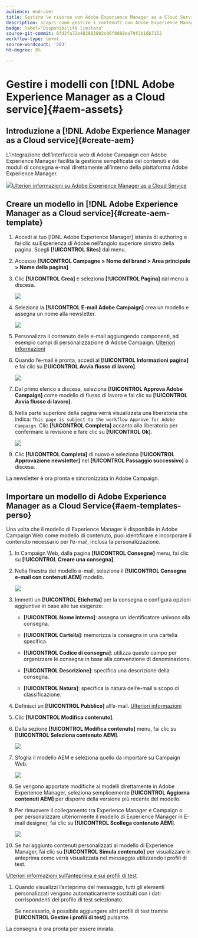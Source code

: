 ```yaml
---
audience: end-user
title: Gestire le risorse con Adobe Experience Manager as a Cloud Service
description: Scopri come gestire i contenuti con Adobe Experience Manager as a Cloud Service
badge: label="Disponibilità limitata"
source-git-commit: 6fd2fa72e482883802c96f0888ea79f2b16b7152
workflow-type: tm+mt
source-wordcount: '503'
ht-degree: 9%

---
```


# Gestire i modelli con [!DNL Adobe Experience Manager as a Cloud service]{#aem-assets}

## Introduzione a [!DNL Adobe Experience Manager as a Cloud service]{#create-aem}

L’integrazione dell’interfaccia web di Adobe Campaign con Adobe Experience Manager facilita la gestione semplificata dei contenuti e dei moduli di consegna e-mail direttamente all’interno della piattaforma Adobe Experience Manager.

![](assets/do-not-localize/book.png)[Ulteriori informazioni su Adobe Experience Manager as a Cloud Service](https://experienceleague.adobe.com/docs/experience-manager-cloud-service/content/sites/authoring/getting-started/quick-start.html?lang=en)

## Creare un modello in [!DNL Adobe Experience Manager as a Cloud service]{#create-aem-template}

1. Accedi al tuo [!DNL Adobe Experience Manager] istanza di authoring e fai clic su Esperienza di Adobe nell’angolo superiore sinistro della pagina. Scegli **[!UICONTROL Sites]** dal menu.

1. Accesso **[!UICONTROL Campagne > Nome del brand > Area principale > Nome della pagina]**.

1. Clic **[!UICONTROL Crea]** e seleziona **[!UICONTROL Pagina]** dal menu a discesa.

   ![](assets/aem_1.png)

1. Seleziona la **[!UICONTROL E-mail Adobe Campaign]** crea un modello e assegna un nome alla newsletter.

   ![](assets/aem_2.png)

1. Personalizza il contenuto delle e-mail aggiungendo componenti, ad esempio campi di personalizzazione di Adobe Campaign. [Ulteriori informazioni](https://experienceleague.adobe.com/docs/experience-manager-65/content/sites/authoring/aem-adobe-campaign/campaign.html?lang=en#editing-email-content)

1. Quando l’e-mail è pronta, accedi al **[!UICONTROL Informazioni pagina]** e fai clic su **[!UICONTROL Avvia flusso di lavoro]**.

   ![](assets/aem_3.png)

1. Dal primo elenco a discesa, seleziona **[!UICONTROL Approva Adobe Campaign]** come modello di flusso di lavoro e fai clic su **[!UICONTROL Avvia flusso di lavoro]**.

1. Nella parte superiore della pagina verrà visualizzata una liberatoria che indica: `This page is subject to the workflow Approve for Adobe Campaign`. Clic **[!UICONTROL Completa]** accanto alla liberatoria per confermare la revisione e fare clic su **[!UICONTROL Ok]**.

   ![](assets/aem_4.png)

1. Clic **[!UICONTROL Completa]** di nuovo e seleziona **[!UICONTROL Approvazione newsletter]** nel **[!UICONTROL Passaggio successivo]** a discesa.

La newsletter è ora pronta e sincronizzata in Adobe Campaign.

## Importare un modello di Adobe Experience Manager as a Cloud Service{#aem-templates-perso}

Una volta che il modello di Experience Manager è disponibile in Adobe Campaign Web come modello di contenuto, puoi identificare e incorporare il contenuto necessario per l’e-mail, inclusa la personalizzazione.

1. In Campaign Web, dalla pagina **[!UICONTROL Consegne]** menu, fai clic su **[!UICONTROL Creare una consegna]**.

1. Nella finestra del modello e-mail, seleziona il **[!UICONTROL Consegna e-mail con contenuti AEM]** modello.

   ![](assets/aem_5.png)

1. Immetti un **[!UICONTROL Etichetta]** per la consegna e configura opzioni aggiuntive in base alle tue esigenze:

   * **[!UICONTROL Nome interno]**: assegna un identificatore univoco alla consegna.

   * **[!UICONTROL Cartella]**: memorizza la consegna in una cartella specifica.

   * **[!UICONTROL Codice di consegna]**: utilizza questo campo per organizzare le consegne in base alla convenzione di denominazione.

   * **[!UICONTROL Descrizione]**: specifica una descrizione della consegna.

   * **[!UICONTROL Natura]**: specifica la natura dell’e-mail a scopo di classificazione.

1. Definisci un **[!UICONTROL Pubblico]** all’e-mail. [Ulteriori informazioni](../email/create-email.md#define-audience)

1. Clic **[!UICONTROL Modifica contenuto]**.

1. Dalla sezione **[!UICONTROL Modifica contenuto]** menu, fai clic su **[!UICONTROL Seleziona contenuto AEM]**.

   ![](assets/aem_6.png)

1. Sfoglia il modello AEM e seleziona quello da importare su Campaign Web.

   ![](assets/aem_8.png)

1. Se vengono apportate modifiche ai modelli direttamente in Adobe Experience Manager, seleziona semplicemente **[!UICONTROL Aggiorna contenuti AEM]** per disporre della versione più recente del modello.

1. Per rimuovere il collegamento tra Experience Manager e Campaign o per personalizzare ulteriormente il modello di Experience Manager in E-mail designer, fai clic su **[!UICONTROL Scollega contenuto AEM]**.

   ![](assets/aem_9.png)

1. Se hai aggiunto contenuti personalizzati al modello di Experience Manager, fai clic su **[!UICONTROL Simula contenuto]** per visualizzare in anteprima come verrà visualizzata nel messaggio utilizzando i profili di test.

[Ulteriori informazioni sull’anteprima e sui profili di test](../preview-test/preview-content.md)

1. Quando visualizzi l’anteprima del messaggio, tutti gli elementi personalizzati vengono automaticamente sostituiti con i dati corrispondenti del profilo di test selezionato.

   Se necessario, è possibile aggiungere altri profili di test tramite **[!UICONTROL Gestire i profili di test]** pulsante.

La consegna è ora pronta per essere inviata.
